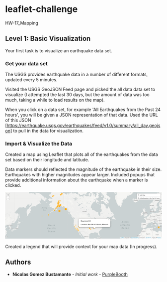 # leaflet-challenge
HW-17_Mapping


## Level 1: Basic Visualization

Your first task is to visualize an earthquake data set.


### Get your data set

The USGS provides earthquake data in a number of different formats, updated every 5 minutes. 

Visited the USGS GeoJSON Feed page and picked the all data data set to visualize (I attempted the last 30 days, but the amount of data was too much, taking a while to load results on the map). 

When you click on a data set, for example 'All Earthquakes from the Past 24 hours', you will be given a JSON representation of that data. Used the URL of this JSON [https://earthquake.usgs.gov/earthquakes/feed/v1.0/summary/all_day.geojson] to pull in the data for visualization.




### Import & Visualize the Data

Created a map using Leaflet that plots all of the earthquakes from the data set based on their longitude and latitude.

Data markers should reflected the magnitude of the earthquake in their size. Earthquakes with higher magnitudes appear larger.
Included popups that provide additional information about the earthquake when a marker is clicked.


![dayEarthquake_noLegend.png](dayEarthquake_noLegend.png)

Created a legend that will provide context for your map data (In progress).

## Authors

* **Nicolas Gomez Bustamante** - *Initial work* - [PurpleBooth](https://github.com/nbg1)
